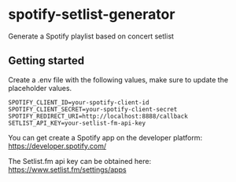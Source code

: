 # spotify-setlist-generator
Generate a Spotify playlist based on concert setlist

## Getting started

Create a .env file with the following values, make sure to update the placeholder values.

```env
SPOTIFY_CLIENT_ID=your-spotify-client-id
SPOTIFY_CLIENT_SECRET=your-spotify-client-secret
SPOTIFY_REDIRECT_URI=http://localhost:8888/callback
SETLIST_API_KEY=your-setlist-fm-api-key
```

You can get create a Spotify app on the developer platform: https://developer.spotify.com/

The Setlist.fm api key can be obtained here: https://www.setlist.fm/settings/apps
